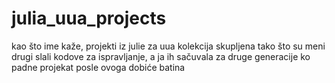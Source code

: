 # julia_uua_projects
kao što ime kaže, projekti iz julie za uua
kolekcija skupljena tako što su meni drugi slali kodove za ispravljanje, a ja ih sačuvala za druge generacije
ko padne projekat posle ovoga dobiće batina
